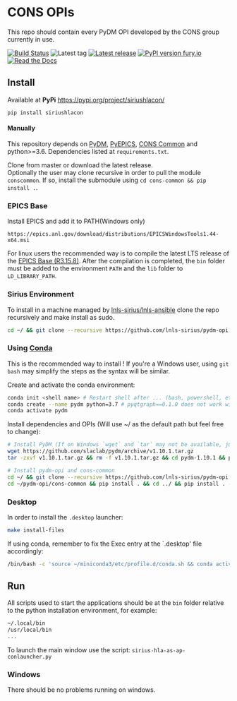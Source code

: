CONS OPIs
===========

This repo should contain every PyDM OPI developed by the CONS group currently in use.

[![Build Status](https://api.travis-ci.org/lnls-sirius/pydm-opi.svg)](https://travis-ci.org/lnls-sirius/pydm-opi)
![Latest tag](https://img.shields.io/github/tag/lnls-sirius/pydm-opi.svg?style=flat)
[![Latest release](https://img.shields.io/github/release/lnls-sirius/pydm-opi.svg?style=flat)](https://github.com/lnls-sirius/pydm-opi/releases)
[![PyPI version fury.io](https://badge.fury.io/py/siriushlacon.svg)](https://pypi.python.org/pypi/siriushlacon/)
[![Read the Docs](https://readthedocs.org/projects/spack/badge/?version=latest)](https://lnls-sirius.github.io/pydm-opi/)
 
Install
-------
Available at **PyPi** https://pypi.org/project/siriushlacon/

```
pip install siriushlacon
```

#### Manually

This repository depends on [PyDM](https://github.com/slaclab/pydm),
[PyEPICS](https://github.com/pyepics/pyepics), [CONS Common](https://github.com/lnls-sirius/cons-common) and python>=3.6.
Dependencies listed at `requirements.txt`.

Clone from master or download the latest release.<br>
Optionally the user may clone recursive in order to pull the module `conscommon`. If so, install the submodule using `cd cons-common && pip install .`.<br>

### EPICS Base
Install EPICS and add it to PATH(Windows only)
```
https://epics.anl.gov/download/distributions/EPICSWindowsTools1.44-x64.msi
```
For linux users the recommended way is to compile the latest LTS release of the [EPICS Base (R3.15.8)](https://github.com/epics-base/epics-base/tree/3.15).
After the compilation is completed, the `bin` folder must be added to the environment `PATH` and the `lib` folder to `LD_LIBRARY_PATH`.

### Sirius Environment
To install in a machine managed by [lnls-sirius/lnls-ansible](https://github.com/lnls-sirius/lnls-ansible) clone the repo recursively and make install as sudo.
```bash
cd ~/ && git clone --recursive https://github.com/lnls-sirius/pydm-opi && cd pydm-opi && sudo make install
```

### Using [Conda](https://docs.conda.io/en/latest/miniconda.html)
This is the recommended way to install ! If you're a Windows user, using `git bash` may simplify the steps as the syntax will be similar.

Create and activate the conda environment:
```bash
conda init <shell name> # Restart shell after ... (bash, powershell, etc...)
conda create --name pydm python=3.7 # pyqtgraph==0.1.0 does not work with python 3.8
conda activate pydm
```

Install dependencies and OPIs (Will use ~/ as the default path but feel free to change):
```bash
# Install PyDM (If on Windows `wget` and `tar` may not be available, just download the file using a browser and extract it)
wget https://github.com/slaclab/pydm/archive/v1.10.1.tar.gz
tar -zxvf v1.10.1.tar.gz && rm -f v1.10.1.tar.gz && cd pydm-1.10.1 && pip install . && cd ..

# Install pydm-opi and cons-common
cd ~/ && git clone --recursive https://github.com/lnls-sirius/pydm-opi && cd pydm-opi
cd ~/pydm-opi/cons-common && pip install . && cd ../ && pip install . -r requirements.txt
```

### Desktop
In order to install the `.desktop` launcher:
```bash
make install-files
```
If using conda, remember to fix the Exec entry at the `.desktop' file accordingly:
```bash
/bin/bash -c 'source ~/miniconda3/etc/profile.d/conda.sh && conda activate pydm && sirius-hla-as-ap-conlauncher.py'
```

Run
---
All scripts used to start the applications should be at the `bin` folder relative to the python installation environment, for example:
```bash
~/.local/bin
/usr/local/bin
...
```

To launch the main window use the script: `sirius-hla-as-ap-conlauncher.py`

### Windows
There should be no problems running on windows.
